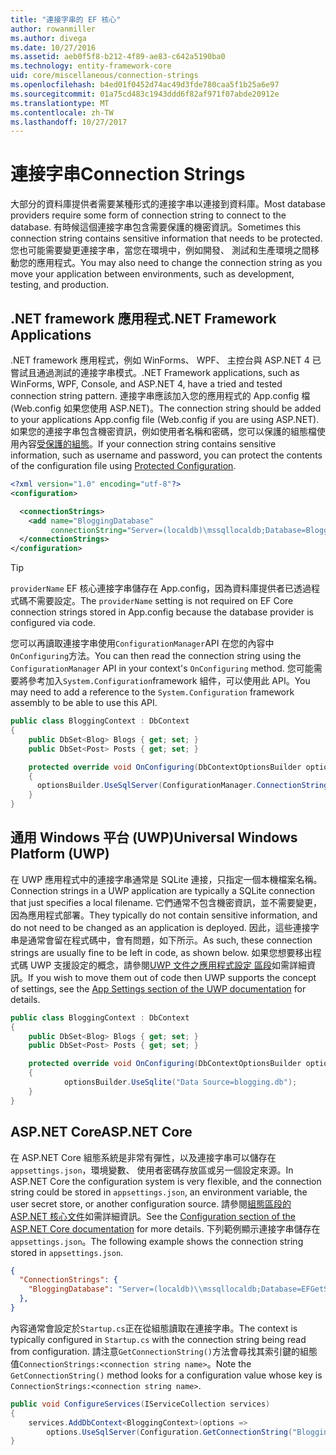 ```yaml
---
title: "連接字串的 EF 核心"
author: rowanmiller
ms.author: divega
ms.date: 10/27/2016
ms.assetid: aeb0f5f8-b212-4f89-ae83-c642a5190ba0
ms.technology: entity-framework-core
uid: core/miscellaneous/connection-strings
ms.openlocfilehash: b4ed01f0452d74ac49d3fde780caa5f1b25a6e97
ms.sourcegitcommit: 01a75cd483c1943ddd6f82af971f07abde20912e
ms.translationtype: MT
ms.contentlocale: zh-TW
ms.lasthandoff: 10/27/2017
---
```

# <a name="connection-strings"></a><span data-ttu-id="48437-102">連接字串</span><span class="sxs-lookup"><span data-stu-id="48437-102">Connection Strings</span></span>

<span data-ttu-id="48437-103">大部分的資料庫提供者需要某種形式的連接字串以連接到資料庫。</span><span class="sxs-lookup"><span data-stu-id="48437-103">Most database providers require some form of connection string to connect to the database.</span></span> <span data-ttu-id="48437-104">有時候這個連接字串包含需要保護的機密資訊。</span><span class="sxs-lookup"><span data-stu-id="48437-104">Sometimes this connection string contains sensitive information that needs to be protected.</span></span> <span data-ttu-id="48437-105">您也可能需要變更連接字串，當您在環境中，例如開發、 測試和生產環境之間移動您的應用程式。</span><span class="sxs-lookup"><span data-stu-id="48437-105">You may also need to change the connection string as you move your application between environments, such as development, testing, and production.</span></span>

## <a name="net-framework-applications"></a><span data-ttu-id="48437-106">.NET framework 應用程式</span><span class="sxs-lookup"><span data-stu-id="48437-106">.NET Framework Applications</span></span>

<span data-ttu-id="48437-107">.NET framework 應用程式，例如 WinForms、 WPF、 主控台與 ASP.NET 4 已嘗試且通過測試的連接字串模式。</span><span class="sxs-lookup"><span data-stu-id="48437-107">.NET Framework applications, such as WinForms, WPF, Console, and ASP.NET 4, have a tried and tested connection string pattern.</span></span> <span data-ttu-id="48437-108">連接字串應該加入您的應用程式的 App.config 檔 (Web.config 如果您使用 ASP.NET)。</span><span class="sxs-lookup"><span data-stu-id="48437-108">The connection string should be added to your applications App.config file (Web.config if you are using ASP.NET).</span></span> <span data-ttu-id="48437-109">如果您的連接字串包含機密資訊，例如使用者名稱和密碼，您可以保護的組態檔使用內容[受保護的組態](https://docs.microsoft.com/dotnet/framework/data/adonet/connection-strings-and-configuration-files#encrypting-configuration-file-sections-using-protected-configuration)。</span><span class="sxs-lookup"><span data-stu-id="48437-109">If your connection string contains sensitive information, such as username and password, you can protect the contents of the configuration file using [Protected Configuration](https://docs.microsoft.com/dotnet/framework/data/adonet/connection-strings-and-configuration-files#encrypting-configuration-file-sections-using-protected-configuration).</span></span>

``` xml
<?xml version="1.0" encoding="utf-8"?>
<configuration>

  <connectionStrings>
    <add name="BloggingDatabase"
         connectionString="Server=(localdb)\mssqllocaldb;Database=Blogging;Trusted_Connection=True;" />
  </connectionStrings>
</configuration>
```

> [!TIP]  
> <span data-ttu-id="48437-110">`providerName` EF 核心連接字串儲存在 App.config，因為資料庫提供者已透過程式碼不需要設定。</span><span class="sxs-lookup"><span data-stu-id="48437-110">The `providerName` setting is not required on EF Core connection strings stored in App.config because the database provider is configured via code.</span></span>

<span data-ttu-id="48437-111">您可以再讀取連接字串使用`ConfigurationManager`API 在您的內容中`OnConfiguring`方法。</span><span class="sxs-lookup"><span data-stu-id="48437-111">You can then read the connection string using the `ConfigurationManager` API in your context's `OnConfiguring` method.</span></span> <span data-ttu-id="48437-112">您可能需要將參考加入`System.Configuration`framework 組件，可以使用此 API。</span><span class="sxs-lookup"><span data-stu-id="48437-112">You may need to add a reference to the `System.Configuration` framework assembly to be able to use this API.</span></span>

``` csharp
public class BloggingContext : DbContext
{
    public DbSet<Blog> Blogs { get; set; }
    public DbSet<Post> Posts { get; set; }

    protected override void OnConfiguring(DbContextOptionsBuilder optionsBuilder)
    {
      optionsBuilder.UseSqlServer(ConfigurationManager.ConnectionStrings["BloggingDatabase"].ConnectionString);
    }
}
```

## <a name="universal-windows-platform-uwp"></a><span data-ttu-id="48437-113">通用 Windows 平台 (UWP)</span><span class="sxs-lookup"><span data-stu-id="48437-113">Universal Windows Platform (UWP)</span></span>

<span data-ttu-id="48437-114">在 UWP 應用程式中的連接字串通常是 SQLite 連接，只指定一個本機檔案名稱。</span><span class="sxs-lookup"><span data-stu-id="48437-114">Connection strings in a UWP application are typically a SQLite connection that just specifies a local filename.</span></span> <span data-ttu-id="48437-115">它們通常不包含機密資訊，並不需要變更，因為應用程式部署。</span><span class="sxs-lookup"><span data-stu-id="48437-115">They typically do not contain sensitive information, and do not need to be changed as an application is deployed.</span></span> <span data-ttu-id="48437-116">因此，這些連接字串是通常會留在程式碼中，會有問題，如下所示。</span><span class="sxs-lookup"><span data-stu-id="48437-116">As such, these connection strings are usually fine to be left in code, as shown below.</span></span> <span data-ttu-id="48437-117">如果您想要移出程式碼 UWP 支援設定的概念，請參閱[UWP 文件之應用程式設定 區段](https://docs.microsoft.com/windows/uwp/app-settings/store-and-retrieve-app-data)如需詳細資訊。</span><span class="sxs-lookup"><span data-stu-id="48437-117">If you wish to move them out of code then UWP supports the concept of settings, see the [App Settings section of the UWP documentation](https://docs.microsoft.com/windows/uwp/app-settings/store-and-retrieve-app-data) for details.</span></span>

``` csharp
public class BloggingContext : DbContext
{
    public DbSet<Blog> Blogs { get; set; }
    public DbSet<Post> Posts { get; set; }

    protected override void OnConfiguring(DbContextOptionsBuilder optionsBuilder)
    {
            optionsBuilder.UseSqlite("Data Source=blogging.db");
    }
}
```

## <a name="aspnet-core"></a><span data-ttu-id="48437-118">ASP.NET Core</span><span class="sxs-lookup"><span data-stu-id="48437-118">ASP.NET Core</span></span>

<span data-ttu-id="48437-119">在 ASP.NET Core 組態系統是非常有彈性，以及連接字串可以儲存在`appsettings.json`，環境變數、 使用者密碼存放區或另一個設定來源。</span><span class="sxs-lookup"><span data-stu-id="48437-119">In ASP.NET Core the configuration system is very flexible, and the connection string could be stored in `appsettings.json`, an environment variable, the user secret store, or another configuration source.</span></span> <span data-ttu-id="48437-120">請參閱[組態區段的 ASP.NET 核心文件](https://docs.asp.net/en/latest/fundamentals/configuration.html)如需詳細資訊。</span><span class="sxs-lookup"><span data-stu-id="48437-120">See the [Configuration section of the ASP.NET Core documentation](https://docs.asp.net/en/latest/fundamentals/configuration.html) for more details.</span></span> <span data-ttu-id="48437-121">下列範例顯示連接字串儲存在`appsettings.json`。</span><span class="sxs-lookup"><span data-stu-id="48437-121">The following example shows the connection string stored in `appsettings.json`.</span></span>

``` json
{
  "ConnectionStrings": {
    "BloggingDatabase": "Server=(localdb)\\mssqllocaldb;Database=EFGetStarted.ConsoleApp.NewDb;Trusted_Connection=True;"
  },
}
```

<span data-ttu-id="48437-122">內容通常會設定於`Startup.cs`正在從組態讀取在連接字串。</span><span class="sxs-lookup"><span data-stu-id="48437-122">The context is typically configured in `Startup.cs` with the connection string being read from configuration.</span></span> <span data-ttu-id="48437-123">請注意`GetConnectionString()`方法會尋找其索引鍵的組態值`ConnectionStrings:<connection string name>`。</span><span class="sxs-lookup"><span data-stu-id="48437-123">Note the `GetConnectionString()` method looks for a configuration value whose key is `ConnectionStrings:<connection string name>`.</span></span>

``` csharp
public void ConfigureServices(IServiceCollection services)
{
    services.AddDbContext<BloggingContext>(options =>
        options.UseSqlServer(Configuration.GetConnectionString("BloggingDatabase")));
}
```

